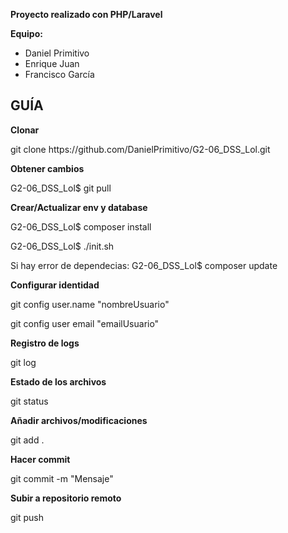 **Proyecto realizado con PHP/Laravel**

**Equipo:**
- Daniel Primitivo
- Enrique Juan
- Francisco García


## GUÍA

**Clonar** 
<p>git clone https://github.com/DanielPrimitivo/G2-06_DSS_Lol.git</p>

**Obtener cambios**
<p>G2-06_DSS_Lol$ git pull</p>

**Crear/Actualizar env y database**
<p>G2-06_DSS_Lol$ composer install</p>
<p>G2-06_DSS_Lol$ ./init.sh</p>
<p>Si hay error de dependecias: G2-06_DSS_Lol$ composer update</p>

**Configurar identidad**
<p>git config user.name "nombreUsuario"</p>
<p>git config user email "emailUsuario"</p>

**Registro de logs**
<p>git log</p>

**Estado de los archivos**
<p>git status</p>

**Añadir archivos/modificaciones**
<p>git add .</p>

**Hacer commit**
<p>git commit -m "Mensaje"</p>

**Subir a repositorio remoto**
<p>git push</p>
